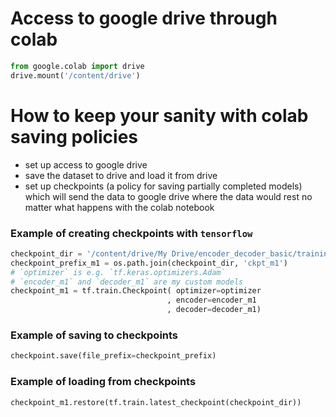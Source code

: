 # Access to google drive through colab
```python
from google.colab import drive
drive.mount('/content/drive')
```

# How to keep your sanity with colab saving policies
- set up access to google drive
- save the dataset to drive and load it from drive
- set up checkpoints (a policy for saving partially completed models) which will send the data to google drive where the data would rest no matter what happens with the colab notebook

### Example of creating checkpoints with `tensorflow`
```python
checkpoint_dir = '/content/drive/My Drive/encoder_decoder_basic/training_checkpoints/'
checkpoint_prefix_m1 = os.path.join(checkpoint_dir, 'ckpt_m1')
# `optimizer` is e.g. `tf.keras.optimizers.Adam`
# `encoder_m1` and `decoder_m1` are my custom models
checkpoint_m1 = tf.train.Checkpoint( optimizer=optimizer
                                   , encoder=encoder_m1
                                   , decoder=decoder_m1)
```

### Example of saving to checkpoints
```python
checkpoint.save(file_prefix=checkpoint_prefix)
```

### Example of loading from checkpoints
```python
checkpoint_m1.restore(tf.train.latest_checkpoint(checkpoint_dir))
```
